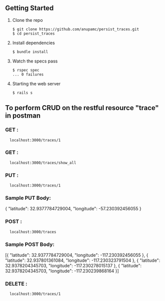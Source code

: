 ## Getting Started

1. Clone the repo

   ```
   $ git clone https://github.com/anupamc/persist_traces.git
   $ cd persist_traces
   ```

2. Install dependencies

   ```
   $ bundle install
   ```

3. Watch the specs pass

   ```
   $ rspec spec
   ... 0 failures

4. Starting the web server
 	 
 	 ```
   $ rails s
   ```

## To perform CRUD on the restful resource "trace" in postman
	
### GET : 
      localhost:3000/traces/1

### GET : 
      localhost:3000/traces/show_all

### PUT : 
      localhost:3000/traces/1

### Sample PUT Body:

   { "latitude": 32.9377784729004, "longitude": -57.230392456055 }

### POST : 
      localhost:3000/traces

### Sample POST Body:

   [{ "latitude": 32.9377784729004, "longitude": -117.230392456055 }, 
      { "latitude": 32.937801361084, "longitude": -117.230323791504 }, 
      { "latitude": 32.9378204345703, "longitude": -117.230278015137 }, 
      { "latitude": 32.9378204345703, "longitude": -117.230239868164 }]

### DELETE : 
      localhost:3000/traces/1